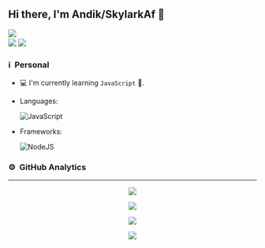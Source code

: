 ## Hi there, I'm Andik/SkylarkAf 👋

<a href="https://github.com/SkylarkAf"><img src="https://cardivo.vercel.app/api?name=Andik Febriansyah&description=Hi, i'm Skylarkaf Nice to meet you and i'm just newbie&image=https://telegra.ph/file/b15cfdc4ad323112c0e99.jpg&usqp=CAU&backgroundColor=%23ecf0f1&instagram=@skylarkaf_&github=SkylarkAf&pattern=leaf&colorPattern=%23eaeaea" /><a> <br />
[<img src="https://img.shields.io/badge/whatsapp-%808080.svg?&style=for-the-badge&logo=whatsapp&logoColor=white">](https://chat.whatsapp.com/CVcCa4zLHILAh4Hz7oZSAd)
[<img src="https://img.shields.io/badge/instagram-%23E4405F.svg?&style=for-the-badge&logo=instagram&logoColor=white">](https://instagram.com/skylarkaf_)

### ℹ &nbsp;Personal
- 💻 I'm currently learning `JavaScript` 🚀.
- Languages: &nbsp;

  ![JavaScript](https://img.shields.io/badge/JavaScript-323330?style=for-the-badge&logo=javascript&logoColor=F7DF1E)

- Frameworks: &nbsp;

  ![NodeJS](https://img.shields.io/badge/Node.js-43853D?style=for-the-badge&logo=node.js&logoColor=white)


### ⚙ &nbsp;GitHub Analytics

---

<p align="center">
  <a href="https://github.com/SkylarkAf"><img src="https://github-readme-stats.vercel.app/api?username=SkylarkAf&theme=tokyonight&show_icons=true" /></a>
</p>

<p align="center">
  <a href="https://github.com/SkylarkAf"><img src="https://github-readme-streak-stats.herokuapp.com?user=SkylarkAf&theme=tokyonight&hide_border=false&properties=background&border=%239611C5FF" /><a>
</p>
  
<p align="center">
  <a href="https://github.com/SkylarkAf"><img src="https://github-readme-stats.vercel.app/api/top-langs?username=SkylarkAf&theme=tokyonight&layout=compact" /></a>
</p>
  
<p align="center">
  <a href="https://github.com/SkylarkAf"><img src="https://github-profile-trophy.vercel.app/?username=SkylarkAf&theme=radical&margin-w=20&no-bg=true&no-frame=false" /><a>
</p>

